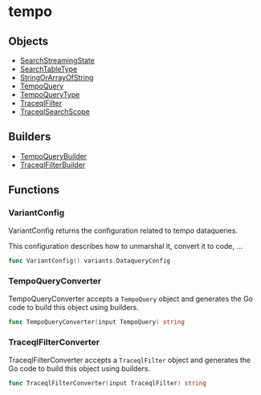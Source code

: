 # tempo

## Objects

 * <span class="badge object-type-enum"></span> [SearchStreamingState](./object-SearchStreamingState.md)
 * <span class="badge object-type-enum"></span> [SearchTableType](./object-SearchTableType.md)
 * <span class="badge object-type-struct"></span> [StringOrArrayOfString](./object-StringOrArrayOfString.md)
 * <span class="badge object-type-struct"></span> [TempoQuery](./object-TempoQuery.md)
 * <span class="badge object-type-enum"></span> [TempoQueryType](./object-TempoQueryType.md)
 * <span class="badge object-type-struct"></span> [TraceqlFilter](./object-TraceqlFilter.md)
 * <span class="badge object-type-enum"></span> [TraceqlSearchScope](./object-TraceqlSearchScope.md)
## Builders

 * <span class="badge builder"></span> [TempoQueryBuilder](./builder-TempoQueryBuilder.md)
 * <span class="badge builder"></span> [TraceqlFilterBuilder](./builder-TraceqlFilterBuilder.md)
## Functions

### <span class="badge function"></span> VariantConfig

VariantConfig returns the configuration related to tempo dataqueries.

This configuration describes how to unmarshal it, convert it to code, …

```go
func VariantConfig() variants.DataqueryConfig
```

### <span class="badge function"></span> TempoQueryConverter

TempoQueryConverter accepts a `TempoQuery` object and generates the Go code to build this object using builders.

```go
func TempoQueryConverter(input TempoQuery) string
```

### <span class="badge function"></span> TraceqlFilterConverter

TraceqlFilterConverter accepts a `TraceqlFilter` object and generates the Go code to build this object using builders.

```go
func TraceqlFilterConverter(input TraceqlFilter) string
```

